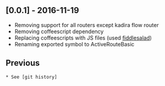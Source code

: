 ## [0.0.1] - 2016-11-19

  * Removing support for all routers except kadira flow router
  * Removing coffeescript dependency
  * Replacing coffeescripts with JS files (used [fiddlesalad])
  * Renaming exported symbol to ActiveRouteBasic

  ## Previous

    * See [git history]

[fiddlesalad]: http://fiddlesalad.com/coffeescript/
[git history]: https://github.com/greenermoose/meteor-active-route-basic/commits
